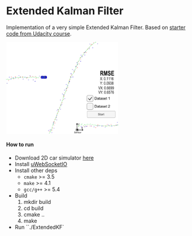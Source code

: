 # Extended Kalman Filter


Implementation of a very simple Extended Kalman Filter.
Based on [starter code from Udacity course](https://github.com/udacity/CarND-Extended-Kalman-Filter-Project).


<img src="img/work.png" alt="Illustaration of Kalman 2d algo." width="60%" align="center"/>



#### How to run

* Download 2D car simulator [here](https://github.com/udacity/self-driving-car-sim/releases)
* Install [uWebSocketIO](https://github.com/uWebSockets/uWebSockets)
* Install other deps
    * `cmake` >= 3.5
    * `make` >= 4.1
    * `gcc/g++` >= 5.4
* Build
    1. mkdir build
    2. cd build
    3. cmake ..
    4. make
* Run ``./ExtendedKF`
